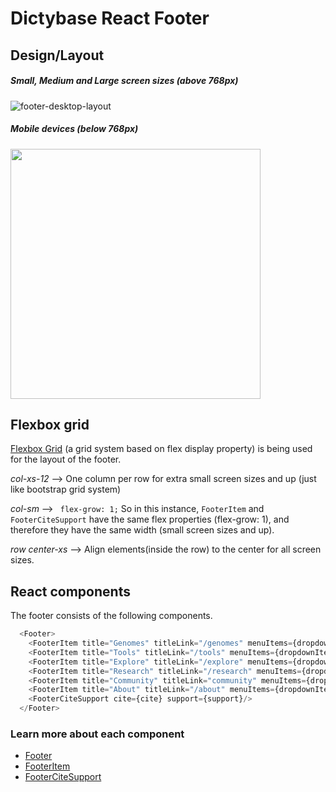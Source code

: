 # Dictybase React Footer
## Design/Layout

##### Small, Medium and Large screen sizes (above 768px)
![footer-desktop-layout](https://cloud.githubusercontent.com/assets/12897928/11285354/b04c73e0-8ed4-11e5-95c7-b5a80de18e22.jpg)

##### Mobile devices (below 768px)
<img src="https://cloud.githubusercontent.com/assets/12897928/11285410/fb9aa4b6-8ed4-11e5-90c1-8c5597aee28f.jpg" width="400">

## Flexbox grid
[Flexbox Grid](http://flexboxgrid.com/) (a grid system based on flex display property) is being used for the layout of the footer.

*col-xs-12* --> One column per row for extra small screen sizes and up (just like bootstrap grid system)

*col-sm* -->  ` flex-grow: 1;` So in this instance, `FooterItem` and `FooterCiteSupport` have the same flex properties (flex-grow: 1), and therefore they have the same width (small screen sizes and up).

*row center-xs* --> Align elements(inside the row) to the center for all screen sizes.

## React components
The footer consists of the following components.
```js
  <Footer>
    <FooterItem title="Genomes" titleLink="/genomes" menuItems={dropdownItems1}/>
    <FooterItem title="Tools" titleLink="/tools" menuItems={dropdownItems2}/>
    <FooterItem title="Explore" titleLink="/explore" menuItems={dropdownItems3}/>
    <FooterItem title="Research" titleLink="/research" menuItems={dropdownItems4}/>
    <FooterItem title="Community" titleLink="community" menuItems={dropdownItems5}/>
    <FooterItem title="About" titleLink="/about" menuItems={dropdownItems6}/>
    <FooterCiteSupport cite={cite} support={support}/>
  </Footer>
  ```
### Learn more about each component
* [Footer](./footer.md)
* [FooterItem](./footerItem.md)
* [FooterCiteSupport](./footerCiteSupport.md)
